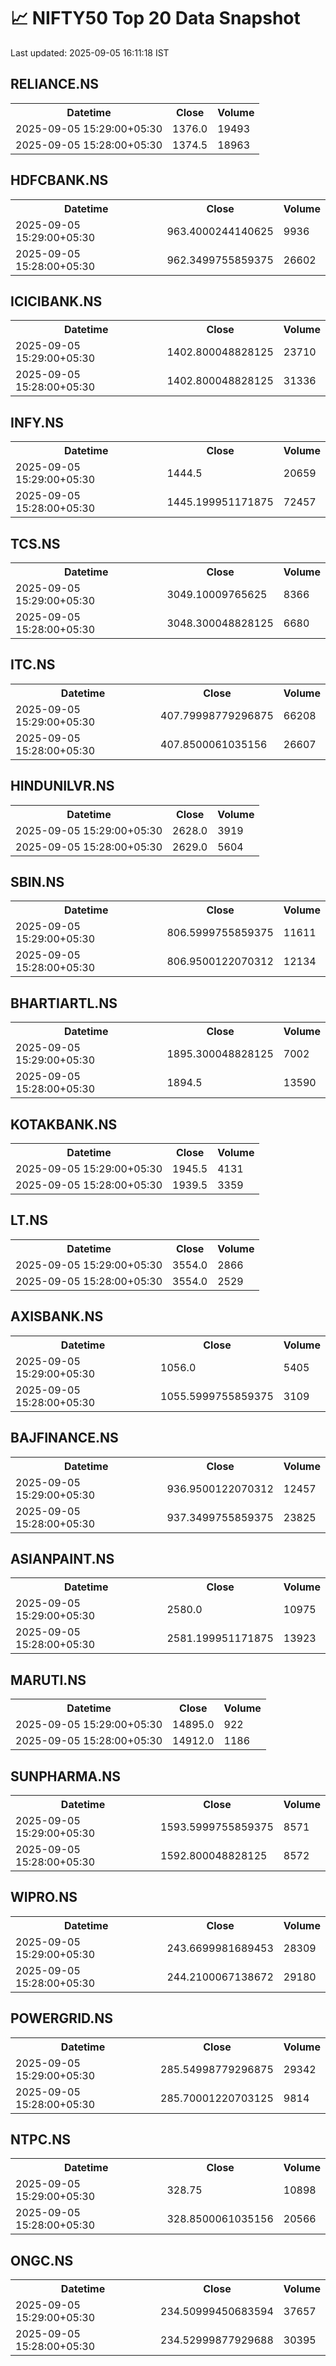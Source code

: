 # 📈 NIFTY50 Top 20 Data Snapshot

Last updated: 2025-09-05 16:11:18 IST

## RELIANCE.NS

<table>
  <tr><th>Datetime</th><th>Close</th><th>Volume</th></tr>
  <tr><td>2025-09-05 15:29:00+05:30</td><td>1376.0</td><td>19493</td></tr>
  <tr><td>2025-09-05 15:28:00+05:30</td><td>1374.5</td><td>18963</td></tr>
</table>

## HDFCBANK.NS

<table>
  <tr><th>Datetime</th><th>Close</th><th>Volume</th></tr>
  <tr><td>2025-09-05 15:29:00+05:30</td><td>963.4000244140625</td><td>9936</td></tr>
  <tr><td>2025-09-05 15:28:00+05:30</td><td>962.3499755859375</td><td>26602</td></tr>
</table>

## ICICIBANK.NS

<table>
  <tr><th>Datetime</th><th>Close</th><th>Volume</th></tr>
  <tr><td>2025-09-05 15:29:00+05:30</td><td>1402.800048828125</td><td>23710</td></tr>
  <tr><td>2025-09-05 15:28:00+05:30</td><td>1402.800048828125</td><td>31336</td></tr>
</table>

## INFY.NS

<table>
  <tr><th>Datetime</th><th>Close</th><th>Volume</th></tr>
  <tr><td>2025-09-05 15:29:00+05:30</td><td>1444.5</td><td>20659</td></tr>
  <tr><td>2025-09-05 15:28:00+05:30</td><td>1445.199951171875</td><td>72457</td></tr>
</table>

## TCS.NS

<table>
  <tr><th>Datetime</th><th>Close</th><th>Volume</th></tr>
  <tr><td>2025-09-05 15:29:00+05:30</td><td>3049.10009765625</td><td>8366</td></tr>
  <tr><td>2025-09-05 15:28:00+05:30</td><td>3048.300048828125</td><td>6680</td></tr>
</table>

## ITC.NS

<table>
  <tr><th>Datetime</th><th>Close</th><th>Volume</th></tr>
  <tr><td>2025-09-05 15:29:00+05:30</td><td>407.79998779296875</td><td>66208</td></tr>
  <tr><td>2025-09-05 15:28:00+05:30</td><td>407.8500061035156</td><td>26607</td></tr>
</table>

## HINDUNILVR.NS

<table>
  <tr><th>Datetime</th><th>Close</th><th>Volume</th></tr>
  <tr><td>2025-09-05 15:29:00+05:30</td><td>2628.0</td><td>3919</td></tr>
  <tr><td>2025-09-05 15:28:00+05:30</td><td>2629.0</td><td>5604</td></tr>
</table>

## SBIN.NS

<table>
  <tr><th>Datetime</th><th>Close</th><th>Volume</th></tr>
  <tr><td>2025-09-05 15:29:00+05:30</td><td>806.5999755859375</td><td>11611</td></tr>
  <tr><td>2025-09-05 15:28:00+05:30</td><td>806.9500122070312</td><td>12134</td></tr>
</table>

## BHARTIARTL.NS

<table>
  <tr><th>Datetime</th><th>Close</th><th>Volume</th></tr>
  <tr><td>2025-09-05 15:29:00+05:30</td><td>1895.300048828125</td><td>7002</td></tr>
  <tr><td>2025-09-05 15:28:00+05:30</td><td>1894.5</td><td>13590</td></tr>
</table>

## KOTAKBANK.NS

<table>
  <tr><th>Datetime</th><th>Close</th><th>Volume</th></tr>
  <tr><td>2025-09-05 15:29:00+05:30</td><td>1945.5</td><td>4131</td></tr>
  <tr><td>2025-09-05 15:28:00+05:30</td><td>1939.5</td><td>3359</td></tr>
</table>

## LT.NS

<table>
  <tr><th>Datetime</th><th>Close</th><th>Volume</th></tr>
  <tr><td>2025-09-05 15:29:00+05:30</td><td>3554.0</td><td>2866</td></tr>
  <tr><td>2025-09-05 15:28:00+05:30</td><td>3554.0</td><td>2529</td></tr>
</table>

## AXISBANK.NS

<table>
  <tr><th>Datetime</th><th>Close</th><th>Volume</th></tr>
  <tr><td>2025-09-05 15:29:00+05:30</td><td>1056.0</td><td>5405</td></tr>
  <tr><td>2025-09-05 15:28:00+05:30</td><td>1055.5999755859375</td><td>3109</td></tr>
</table>

## BAJFINANCE.NS

<table>
  <tr><th>Datetime</th><th>Close</th><th>Volume</th></tr>
  <tr><td>2025-09-05 15:29:00+05:30</td><td>936.9500122070312</td><td>12457</td></tr>
  <tr><td>2025-09-05 15:28:00+05:30</td><td>937.3499755859375</td><td>23825</td></tr>
</table>

## ASIANPAINT.NS

<table>
  <tr><th>Datetime</th><th>Close</th><th>Volume</th></tr>
  <tr><td>2025-09-05 15:29:00+05:30</td><td>2580.0</td><td>10975</td></tr>
  <tr><td>2025-09-05 15:28:00+05:30</td><td>2581.199951171875</td><td>13923</td></tr>
</table>

## MARUTI.NS

<table>
  <tr><th>Datetime</th><th>Close</th><th>Volume</th></tr>
  <tr><td>2025-09-05 15:29:00+05:30</td><td>14895.0</td><td>922</td></tr>
  <tr><td>2025-09-05 15:28:00+05:30</td><td>14912.0</td><td>1186</td></tr>
</table>

## SUNPHARMA.NS

<table>
  <tr><th>Datetime</th><th>Close</th><th>Volume</th></tr>
  <tr><td>2025-09-05 15:29:00+05:30</td><td>1593.5999755859375</td><td>8571</td></tr>
  <tr><td>2025-09-05 15:28:00+05:30</td><td>1592.800048828125</td><td>8572</td></tr>
</table>

## WIPRO.NS

<table>
  <tr><th>Datetime</th><th>Close</th><th>Volume</th></tr>
  <tr><td>2025-09-05 15:29:00+05:30</td><td>243.6699981689453</td><td>28309</td></tr>
  <tr><td>2025-09-05 15:28:00+05:30</td><td>244.2100067138672</td><td>29180</td></tr>
</table>

## POWERGRID.NS

<table>
  <tr><th>Datetime</th><th>Close</th><th>Volume</th></tr>
  <tr><td>2025-09-05 15:29:00+05:30</td><td>285.54998779296875</td><td>29342</td></tr>
  <tr><td>2025-09-05 15:28:00+05:30</td><td>285.70001220703125</td><td>9814</td></tr>
</table>

## NTPC.NS

<table>
  <tr><th>Datetime</th><th>Close</th><th>Volume</th></tr>
  <tr><td>2025-09-05 15:29:00+05:30</td><td>328.75</td><td>10898</td></tr>
  <tr><td>2025-09-05 15:28:00+05:30</td><td>328.8500061035156</td><td>20566</td></tr>
</table>

## ONGC.NS

<table>
  <tr><th>Datetime</th><th>Close</th><th>Volume</th></tr>
  <tr><td>2025-09-05 15:29:00+05:30</td><td>234.50999450683594</td><td>37657</td></tr>
  <tr><td>2025-09-05 15:28:00+05:30</td><td>234.52999877929688</td><td>30395</td></tr>
</table>

